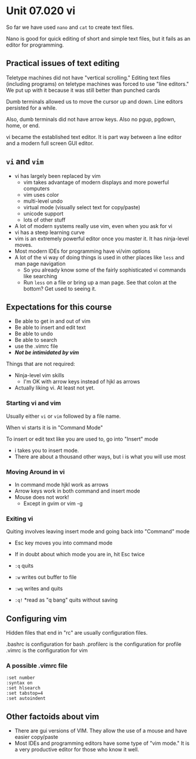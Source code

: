 # Unit 07.020 vi

So far we have used ```nano``` and ```cat``` to create text files.

Nano is good for quick editing of short and simple text files, but it fails as an editor for programming.

## Practical issues of text editing

Teletype machines did not have "vertical scrolling." Editing text files (including programs) on teletype machines was forced to use "line editors." We put up with it because it was still better than punched cards

Dumb terminals allowed us to move the cursor up and down.  Line editors persisted for a while.

Also, dumb terminals did not have arrow keys.  Also no pgup, pgdown, home, or end.

vi became the established text editor.  It is part way between a line editor and a modern full screen GUI editor.

## ```vi``` and ```vim```

* vi  has largely been replaced by vim
  * vim takes advantage of modern displays and more powerful computers
  * vim uses color
  * multi-level undo
  * virtual mode (visually select text for copy/paste)
  * unicode support
  * lots of other stuff
* A lot of modern systems really use vim, even when you ask for vi
* vi has a steep learning curve
* vim is an extremely powerful editor once you master it.  It has ninja-level moves.
* Most modern IDEs for programming have vi/vim options
* A lot of the vi way of doing things is used in other places like ```less``` and man page navigation
  * So you already know some of the fairly sophisticated vi commands like searching
  * Run ```less``` on a file or bring up a man page.  See that colon at the bottom?  Get used to seeing it.

## Expectations for this course

* Be able to get in and out of vim
* Be able to insert and edit text
* Be able to undo
* Be able to search
* use the .vimrc file
* ***Not be intimidated by vim***

Things that are not required:

* Ninja-level vim skills
  * I'm OK with arrow keys instead of hjkl as arrows
* Actually liking vi.  At least not yet.

### Starting vi and vim

Usually either ```vi``` or ```vim``` followed by a file name.

When vi starts it is in "Command Mode"

To insert or edit text like you are used to, go into "Insert" mode

  * i takes you to insert mode.
  * There are about a thousand other ways, but i is what you will use most

### Moving Around in vi

* In command mode hjkl work as arrows
* Arrow keys work in both command and insert mode
* Mouse does not work!
  * Except in gvim or vim -g

### Exiting vi

Quiting involves leaving insert mode and going back into "Command" mode

* Esc key moves you into command mode
* If in doubt about which mode you are in, hit Esc twice

* ```:q``` quits
* ```:w``` writes out buffer to file
* ```:wq``` writes and quits
* ```:q!``` *read as "q bang" quits without saving


## Configuring vim

Hidden files that end in "rc" are usually configuration files.

.bashrc is configuration for bash
.profilerc is the configuration for profile
.vimrc is the configuration for vim

### A possible .vimrc file

```text
:set number
:syntax on
:set hlsearch
:set tabstop=4
:set autoindent
```

## Other factoids about vim

* There are gui versions of VIM.  They allow the use of a mouse and have easier copy/paste
* Most IDEs and programming editors have some type of "vim mode."  It is a very productive editor for those who know it well.
